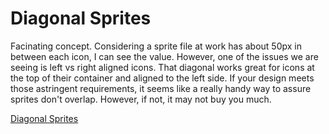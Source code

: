 # Diagonal Sprites

Facinating concept. Considering a sprite file at work has about 50px in between each icon, I can see the value. However, one of the issues we are seeing is left vs right aligned icons. That diagonal works great for icons at the top of their container and aligned to the left side. If your design meets those astringent requirements, it seems like a really handy way to assure sprites don't overlap. However, if not, it may not buy you much.

[Diagonal Sprites](http://www.aaronbarker.net/2010/07/diagonal-sprites/)